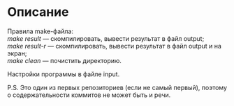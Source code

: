 # Описание

Правила make-файла:<br>
*make result* — скомпилировать, вывести результат в файл output;<br>
*make result-r* — скомпилировать, вывести результат в файл output и на экран;<br>
*make clean* — почистить директорию.<br>

Настройки программы в файле input.

P.S. Это один из первых репозиториев (если не самый первый), поэтому о содержательности коммитов не может быть и речи.